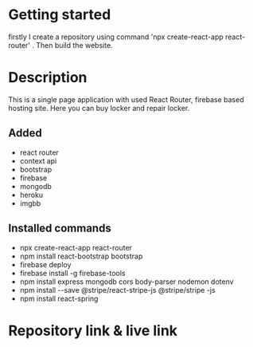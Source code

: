 # Getting started
firstly I create a repository using command 'npx create-react-app react-router' . 
Then build the website.

# Description
This is a single page application with used React Router, firebase based hosting site. 
Here you can buy locker and repair locker.

## Added
- react router
- context api
- bootstrap
- firebase
- mongodb
- heroku
- imgbb


## Installed commands
- npx create-react-app react-router
- npm install react-bootstrap bootstrap
- firebase deploy 
- firebase install -g firebase-tools
- npm install express mongodb cors body-parser nodemon dotenv
- npm install --save @stripe/react-stripe-js @stripe/stripe -js
- npm install react-spring

# Repository link & live link